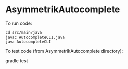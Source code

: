 # AsymmetrikAutocomplete

To run code: 

```
cd src/main/java
javac AutocompleteCLI.java
java AutocompleteCLI
```
To test code (from AsymmetrikAutocomplete directory):

gradle test
